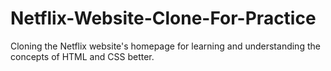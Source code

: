 # Netflix-Website-Clone-For-Practice
Cloning the Netflix website's homepage for learning and understanding the concepts of HTML and CSS better.
